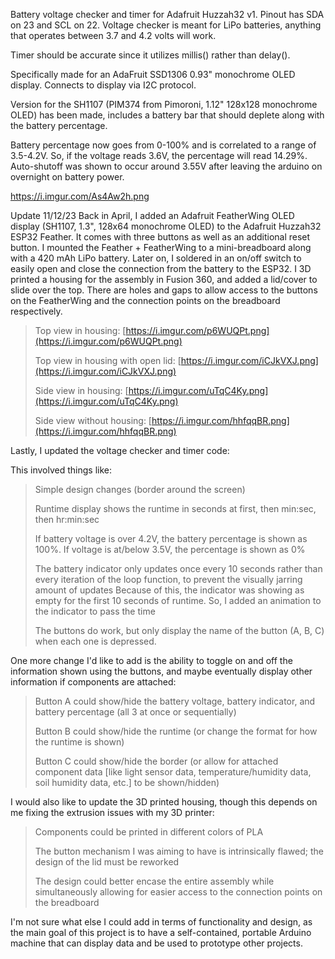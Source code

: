Battery voltage checker and timer for Adafruit Huzzah32 v1. Pinout has SDA on 23 and SCL on 22. Voltage checker is meant for LiPo batteries, anything that operates between 3.7 and 4.2 volts will work.

Timer should be accurate since it utilizes millis() rather than delay().

Specifically made for an AdaFruit SSD1306 0.93" monochrome OLED display. Connects to display via I2C protocol.

Version for the SH1107 (PIM374 from Pimoroni, 1.12" 128x128 monochrome OLED) has been made, includes a battery bar that should deplete along with the battery percentage.

Battery percentage now goes from 0-100% and is correlated to a range of 3.5-4.2V. So, if the voltage reads 3.6V, the percentage will read 14.29%. Auto-shutoff was shown to occur around 3.55V after leaving the arduino on overnight on battery power.

https://i.imgur.com/As4Aw2h.png

Update 11/12/23
Back in April, I added an Adafruit FeatherWing OLED display (SH1107, 1.3", 128x64 monochrome OLED) to the Adafruit Huzzah32 ESP32 Feather. It comes with three buttons as well as an additional reset button.
I mounted the Feather + FeatherWing to a mini-breadboard along with a 420 mAh LiPo battery.
Later on, I soldered in an on/off switch to easily open and close the connection from the battery to the ESP32.
I 3D printed a housing for the assembly in Fusion 360, and added a lid/cover to slide over the top. There are holes and gaps to allow access to the buttons on the FeatherWing and the connection points on the breadboard respectively.

>Top view in housing:                   [https://i.imgur.com/p6WUQPt.png](https://i.imgur.com/p6WUQPt.png)
>
>Top view in housing with open lid:     [https://i.imgur.com/iCJkVXJ.png](https://i.imgur.com/iCJkVXJ.png)
>
>Side view in housing:                  [https://i.imgur.com/uTqC4Ky.png](https://i.imgur.com/uTqC4Ky.png)
>
>Side view without housing:             [https://i.imgur.com/hhfqqBR.png](https://i.imgur.com/hhfqqBR.png)

Lastly, I updated the voltage checker and timer code:

This involved things like:
>Simple design changes (border around the screen)
>
>Runtime display shows the runtime in seconds at first, then min:sec, then hr:min:sec
>
>If battery voltage is over 4.2V, the battery percentage is shown as 100%. If voltage is at/below 3.5V, the percentage is shown as 0%
>
>The battery indicator only updates once every 10 seconds rather than every iteration of the loop function, to prevent the visually jarring amount of updates
  >Because of this, the indicator was showing as empty for the first 10 seconds of runtime. So, I added an animation to the indicator to pass the time
>
>The buttons do work, but only display the name of the button (A, B, C) when each one is depressed.

One more change I'd like to add is the ability to toggle on and off the information shown using the buttons, and maybe eventually display other information if components are attached:
>Button A could show/hide the battery voltage, battery indicator, and battery percentage (all 3 at once or sequentially)
>
>Button B could show/hide the runtime (or change the format for how the runtime is shown)
>
>Button C could show/hide the border (or allow for attached component data [like light sensor data, temperature/humidity data, soil humidity data, etc.] to be shown/hidden)

I would also like to update the 3D printed housing, though this depends on me fixing the extrusion issues with my 3D printer:
>Components could be printed in different colors of PLA
>
>The button mechanism I was aiming to have is intrinsically flawed; the design of the lid must be reworked
>
>The design could better encase the entire assembly while simultaneously allowing for easier access to the connection points on the breadboard

I'm not sure what else I could add in terms of functionality and design, as the main goal of this project is to have a self-contained, portable Arduino machine that can display data and be used to prototype other projects.
